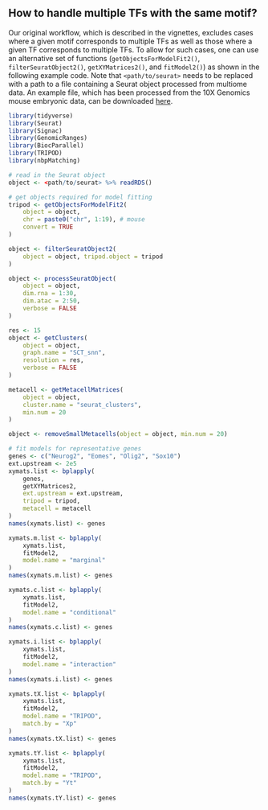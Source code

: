 ## How to handle multiple TFs with the same motif?
  
Our original workflow, which is described in the vignettes, excludes
cases where a given motif corresponds to multiple TFs as well as
those where a given TF corresponds to multiple TFs. 
To allow for such cases, one can use an alternative set of functions
(`getObjectsForModelFit2()`, `filterSeuratObject2()`, 
`getXYMatrices2()`, and `fitModel2()`) as shown in the
following example code.
Note that `<path/to/seurat>` needs to be replaced with a path to
a file containing a Seurat object processed from multiome data.
An example file, which has been processed from the 10X Genomics mouse
embryonic data, can be downloaded
[here](https://www.dropbox.com/s/4afi9rp4t5d5km0/e18.chromvar.rds?dl=0).

```r
library(tidyverse)
library(Seurat)
library(Signac)
library(GenomicRanges)
library(BiocParallel)
library(TRIPOD)
library(nbpMatching)

# read in the Seurat object
object <- <path/to/seurat> %>% readRDS()

# get objects required for model fitting
tripod <- getObjectsForModelFit2(
    object = object,
    chr = paste0("chr", 1:19), # mouse
    convert = TRUE
)

object <- filterSeuratObject2(
    object = object, tripod.object = tripod
)

object <- processSeuratObject(
    object = object,
    dim.rna = 1:30,
    dim.atac = 2:50,
    verbose = FALSE
)

res <- 15
object <- getClusters(
    object = object,
    graph.name = "SCT_snn",
    resolution = res,
    verbose = FALSE
)

metacell <- getMetacellMatrices(
    object = object,
    cluster.name = "seurat_clusters",
    min.num = 20
)

object <- removeSmallMetacells(object = object, min.num = 20)

# fit models for representative genes
genes <- c("Neurog2", "Eomes", "Olig2", "Sox10")
ext.upstream <- 2e5
xymats.list <- bplapply(
    genes,
    getXYMatrices2,
    ext.upstream = ext.upstream,
    tripod = tripod,
    metacell = metacell
)
names(xymats.list) <- genes

xymats.m.list <- bplapply(
    xymats.list,
    fitModel2,
    model.name = "marginal"
)
names(xymats.m.list) <- genes

xymats.c.list <- bplapply(
    xymats.list,
    fitModel2,
    model.name = "conditional"
)
names(xymats.c.list) <- genes

xymats.i.list <- bplapply(
    xymats.list,
    fitModel2,
    model.name = "interaction"
)
names(xymats.i.list) <- genes

xymats.tX.list <- bplapply(
    xymats.list,
    fitModel2,
    model.name = "TRIPOD",
    match.by = "Xp"
)
names(xymats.tX.list) <- genes

xymats.tY.list <- bplapply(
    xymats.list,
    fitModel2,
    model.name = "TRIPOD",
    match.by = "Yt"
)
names(xymats.tY.list) <- genes
```


